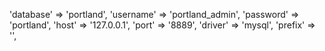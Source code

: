 'database' => 'portland',
'username' => 'portland_admin',
'password' => 'portland',
'host' => '127.0.0.1',
'port' => '8889',
'driver' => 'mysql',
'prefix' => '',
